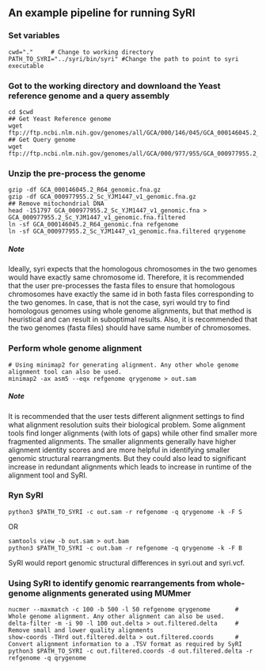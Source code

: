 ## An example pipeline for running SyRI
### Set variables
```
cwd="."     # Change to working directory
PATH_TO_SYRI="../syri/bin/syri" #Change the path to point to syri executable
```

### Got to the working directory and downloand the Yeast reference genome and a query assembly
```
cd $cwd
## Get Yeast Reference genome
wget ftp://ftp.ncbi.nlm.nih.gov/genomes/all/GCA/000/146/045/GCA_000146045.2_R64/GCA_000146045.2_R64_genomic.fna.gz
## Get Query genome
wget ftp://ftp.ncbi.nlm.nih.gov/genomes/all/GCA/000/977/955/GCA_000977955.2_Sc_YJM1447_v1/GCA_000977955.2_Sc_YJM1447_v1_genomic.fna.gz

```

### Unzip the pre-process the genome
```
gzip -df GCA_000146045.2_R64_genomic.fna.gz
gzip -df GCA_000977955.2_Sc_YJM1447_v1_genomic.fna.gz
## Remove mitochondrial DNA
head -151797 GCA_000977955.2_Sc_YJM1447_v1_genomic.fna > GCA_000977955.2_Sc_YJM1447_v1_genomic.fna.filtered
ln -sf GCA_000146045.2_R64_genomic.fna refgenome
ln -sf GCA_000977955.2_Sc_YJM1447_v1_genomic.fna.filtered qrygenome
```
##### Note
Ideally, syri expects that the homologous chromosomes in the two genomes would have exactly same chromosome id. Therefore, it is recommended that the user pre-processes the fasta files to ensure that homologous chromosomes have exactly the same id in both fasta files corresponding to the two genomes. In case, that is not the case, syri would try to find homologous genomes using whole genome alignments, but that method is heuristical and can result in suboptimal results. Also, it is recommended that the two genomes (fasta files) should have same number of chromosomes.

### Perform whole genome alignment
```
# Using minimap2 for generating alignment. Any other whole genome alignment tool can also be used.
minimap2 -ax asm5 --eqx refgenome qrygenome > out.sam
```
##### Note
It is recommended that the user tests different alignment settings to find what alignment resolution suits their biological problem. Some alignment tools find longer alignments (with lots of gaps) while other find smaller more fragmented alignments. The smaller alignments generally have higher alignment identity scores and are more helpful in identifying smaller genomic structural rearrangments. But they could also lead to significant increase in redundant alignments which leads to increase in runtime of the alignment tool and SyRI.

### Ryn SyRI 
```
python3 $PATH_TO_SYRI -c out.sam -r refgenome -q qrygenome -k -F S
```

OR
```
samtools view -b out.sam > out.bam
python3 $PATH_TO_SYRI -c out.bam -r refgenome -q qrygenome -k -F B
```
SyRI would report genomic structural differences in syri.out and syri.vcf.


### Using SyRI to identify genomic rearrangements from whole-genome alignments generated using MUMmer
```
nucmer --maxmatch -c 100 -b 500 -l 50 refgenome qrygenome       # Whole genome alignment. Any other alignment can also be used.
delta-filter -m -i 90 -l 100 out.delta > out.filtered.delta     # Remove small and lower quality alignments
show-coords -THrd out.filtered.delta > out.filtered.coords      # Convert alignment information to a .TSV format as required by SyRI
python3 $PATH_TO_SYRI -c out.filtered.coords -d out.filtered.delta -r refgenome -q qrygenome
```